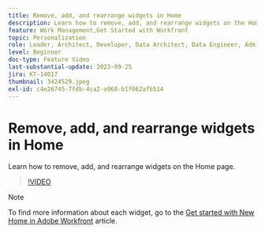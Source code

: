 ```yaml
---
title: Remove, add, and rearrange widgets in Home
description: Learn how to remove, add, and rearrange widgets on the Home page.
feature: Work Management,Get Started with Workfront
topic: Personalization
role: Leader, Architect, Developer, Data Architect, Data Engineer, Admin, User
level: Beginner
doc-type: Feature Video
last-substantial-update: 2023-09-25
jira: KT-14017
thumbnail: 3424529.jpeg
exl-id: c4e26745-7fdb-4ca2-a968-b1f062afb514
---
```

# Remove, add, and rearrange widgets in Home

Learn how to remove, add, and rearrange widgets on the Home page.

>[!VIDEO](https://video.tv.adobe.com/v/3424529/?quality=12&learn=on&enablevpops)


>[!NOTE]
>
> To find more information about each widget, go to the [Get started with New Home in Adobe Workfront](https://experienceleague.adobe.com/docs/workfront/using/basics/home/new-home/get-started-with-new-home.html?lang=en) article.

